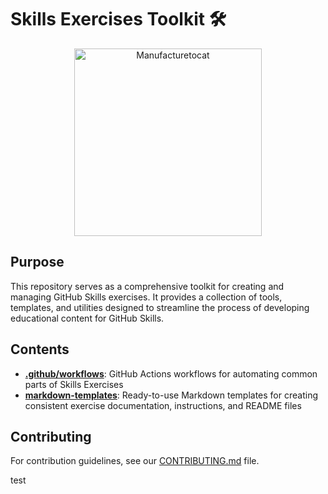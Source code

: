 # Skills Exercises Toolkit :hammer_and_wrench:

<p align="center">
  <img src="https://octodex.github.com/images/manufacturetocat.png" alt="Manufacturetocat" width="300" />
</p>

## Purpose

This repository serves as a comprehensive toolkit for creating and managing GitHub Skills exercises. It provides a collection of tools, templates, and utilities designed to streamline the process of developing educational content for GitHub Skills.

## Contents

- **[.github/workflows](/.github/workflows)**: GitHub Actions workflows for automating common parts of Skills Exercises
- **[markdown-templates](/markdown-templates)**: Ready-to-use Markdown templates for creating consistent exercise documentation, instructions, and README files

## Contributing

For contribution guidelines, see our [CONTRIBUTING.md](/CONTRIBUTING.md) file.

test